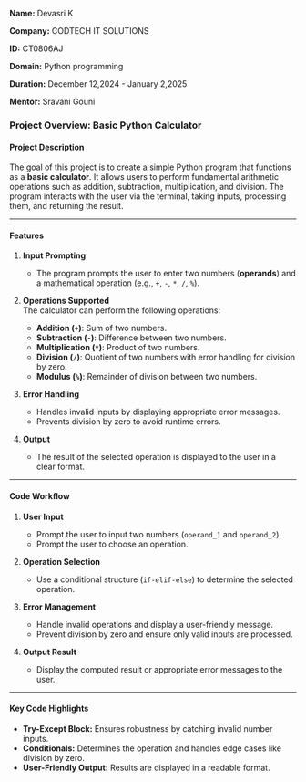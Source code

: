 **Name:** Devasri K

**Company:** CODTECH IT SOLUTIONS

**ID:** CT0806AJ

**Domain:** Python programming

**Duration:** December 12,2024 - January 2,2025

**Mentor:** Sravani Gouni



### **Project Overview: Basic Python Calculator**

#### **Project Description**  
The goal of this project is to create a simple Python program that functions as a **basic calculator**. It allows users to perform fundamental arithmetic operations such as addition, subtraction, multiplication, and division. The program interacts with the user via the terminal, taking inputs, processing them, and returning the result.

---

#### **Features**
1. **Input Prompting**  
   - The program prompts the user to enter two numbers (**operands**) and a mathematical operation (e.g., `+`, `-`, `*`, `/`, `%`).

2. **Operations Supported**  
   The calculator can perform the following operations:  
   - **Addition (`+`)**: Sum of two numbers.  
   - **Subtraction (`-`)**: Difference between two numbers.  
   - **Multiplication (`*`)**: Product of two numbers.  
   - **Division (`/`)**: Quotient of two numbers with error handling for division by zero.  
   - **Modulus (`%`)**: Remainder of division between two numbers.

3. **Error Handling**  
   - Handles invalid inputs by displaying appropriate error messages.  
   - Prevents division by zero to avoid runtime errors.

4. **Output**  
   - The result of the selected operation is displayed to the user in a clear format.

---

#### **Code Workflow**
1. **User Input**  
   - Prompt the user to input two numbers (`operand_1` and `operand_2`).  
   - Prompt the user to choose an operation.

2. **Operation Selection**  
   - Use a conditional structure (`if-elif-else`) to determine the selected operation.

3. **Error Management**  
   - Handle invalid operations and display a user-friendly message.  
   - Prevent division by zero and ensure only valid inputs are processed.

4. **Output Result**  
   - Display the computed result or appropriate error messages to the user.

---

#### **Key Code Highlights**
- **Try-Except Block:** Ensures robustness by catching invalid number inputs.  
- **Conditionals:** Determines the operation and handles edge cases like division by zero.  
- **User-Friendly Output:** Results are displayed in a readable format.



